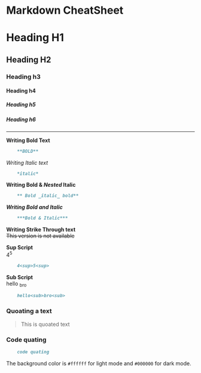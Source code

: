 # Markdown CheatSheet

# Heading H1 
## Heading H2
### Heading h3
#### Heading h4
##### Heading h5
##### Heading h6
___



**Writing Bold Text** 
```md
    **BOLD**
```

*Writing Italic text*
```md
    *italic*
```

**Writing Bold & _Nested_ Italic**
```md
    ** Bold _italic_ bold**
```

***Writing Bold and Italic***
```md
    ***Bold & Italic***
```

**Writing Strike Through text**  
~~This version is not available~~

**Sup Script**  
4<sup>5<sup>
```md
    4<sup>5<sup>
```

**Sub Script**  
hello <sub>bro<sub>
```md
    hello<sub>bro<sub>
```

### Quoating a text
> This is quoated text


### Code quating
```md
    code quating
```
The background color is `#ffffff` for light mode and `#000000` for dark mode.
